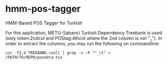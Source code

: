 # hmm-pos-tagger
HMM-Based POS Tagger for Turkish 

For this application, METU-Sabanci Turkish Dependency Treebank is used (only token:2ndcol and POStag:4thcol where the 2nd column is not "_"). In order to extract the columns, you may run the following on commandline:
```
cut -f2,4 TREEBANK.conll | grep -v -P "^_\t" > /PATH/TO/REPO/posdata.tsv
```
